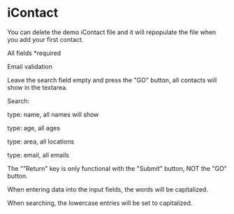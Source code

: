 # iContact

You can delete the demo iContact file and it will repopulate the file when you add your first contact.

All fields *required

Email validation

Leave the search field empty and press the "GO" button, all contacts will show in the textarea.

Search:

type: name, all names will show

type: age, all ages

type: area, all locations

type: email, all emails

The ""Return" key is only functional with the "Submit" button, NOT the "GO" button.

When entering data into the input fields, the words will be capitalized.

When searching, the lowercase entries will be set to capitalized.
